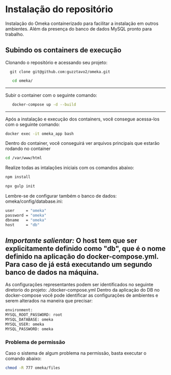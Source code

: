 # Instalação do repositório

Instalação do Omeka containerizado para facilitar a instalação em outros ambientes.
Além da presença do banco de dados MySQL pronto para trabalho.

## Subindo os containers de execução

Clonando o repositório e acessando seu projeto:
```git
  git clone git@github.com:guzztavo2/omeka.git
```
```bash
   cd omeka/
```
---
Subir o container com o seguinte comando:
```bash
   docker-compose up -d --build
```
---
Após a instalação e execução dos containers, você consegue acessa-los com o seguinte comando:
```bash
docker exec -it omeka_app bash
```
Dentro do container, você conseguirá ver arquivos principais que estarão rodando no container
```bash
cd /var/www/html
```
Realize todas as intalações iniciais com os comandos abaixo:
```bash
npm install
```
```bash
npx gulp init
```
Lembre-se de configurar também o banco de dados:
omeka/config/database.ini:
```bash
user     = "omeka"
password = "omeka"
dbname   = "omeka"
host     = "db"
```
*Importante salientar:* O host tem que ser explicitamente definido como "db", que é o nome definido na aplicação do docker-compose.yml. Para caso de já está executando um segundo banco de dados na máquina.
---
As configurações representantes podem ser identificados no seguinte diretorio do projeto:
./docker-compose.yml
Dentro da aplicação do DB no docker-compose você pode identificar as configurações de ambientes e serem alterados na maneira que precisar:
```bash
environment:
MYSQL_ROOT_PASSWORD: root
MYSQL_DATABASE: omeka
MYSQL_USER: omeka
MYSQL_PASSWORD: omeka
```

### Problema de permissão
Caso o sistema de algum problema na permissão, basta executar o comando abaixo:
````bash
chmod -R 777 omeka/files
````

